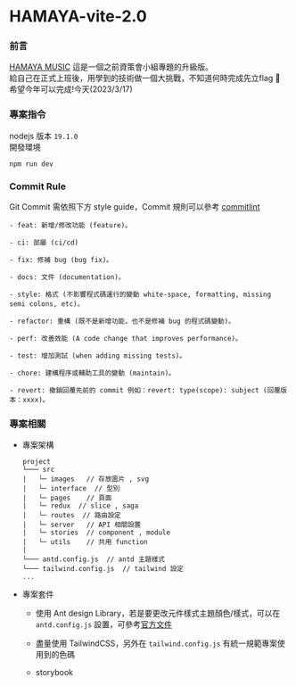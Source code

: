 # HAMAYA-vite-2.0

### 前言
[HAMAYA MUSIC](https://github.com/TSENG-TZU-YU/MFEE27-HAMAYA)
這是一個之前資策會小組專題的升級版。  
給自己在正式上班後，用學到的技術做一個大挑戰，不知道何時完成先立flag :triangular_flag_on_post:  
希望今年可以完成!今天(2023/3/17)  


### 專案指令
nodejs 版本 `19.1.0`  
開發環境  
```shell
npm run dev
```

### Commit Rule

Git Commit 需依照下方 style guide，Commit 規則可以參考 [commitlint](https://commitlint.js.org/#/)

```shell
- feat: 新增/修改功能 (feature)。

- ci: 部屬 (ci/cd)

- fix: 修補 bug (bug fix)。

- docs: 文件 (documentation)。

- style: 格式 (不影響程式碼運行的變動 white-space, formatting, missing semi colons, etc)。

- refactor: 重構 (既不是新增功能，也不是修補 bug 的程式碼變動)。

- perf: 改善效能 (A code change that improves performance)。

- test: 增加測試 (when adding missing tests)。

- chore: 建構程序或輔助工具的變動 (maintain)。

- revert: 撤銷回覆先前的 commit 例如：revert: type(scope): subject (回覆版本：xxxx)。
```
### 專案相關

- 專案架構

  ```
  project
  └─── src
  |   └─ images   // 存放圖片 , svg
  |   └─ interface  // 型別
  |   └─ pages    // 頁面
  |   └─ redux  // slice , saga
  |   └─ routes  // 路由設定
  |   └─ server   // API 相關設置
  |   └─ stories  // component , module
  |   └─ utils    // 共用 function
  |
  └─── antd.config.js  // antd 主題樣式
  └─── tailwind.config.js  // tailwind 設定
  ...
  ```

- 專案套件

    - 使用 Ant design Library，若是要更改元件樣式主題顏色/樣式，可以在 `antd.config.js` 設置，可參考[官方文件](https://github.com/ant-design/ant-design/blob/master/docs/react/customize-theme.zh-CN.md)
    
    - 盡量使用 TailwindCSS，另外在 `tailwind.config.js` 有統一規範專案使用到的色碼
    - storybook